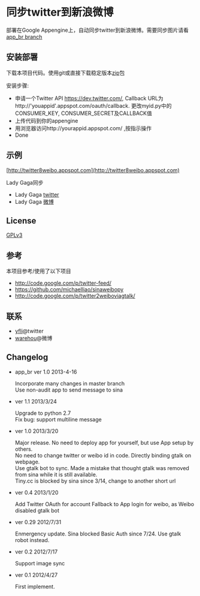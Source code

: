 同步twitter到新浪微博
====================

部署在Google Appengine上，自动同步twitter到新浪微博。需要同步图片请看[app_br branch](https://github.com/yfli/twitter-to-weibo-appengine/tree/app_br)

安装部署
---

下载本项目代码。使用git或直接下载稳定版本[zip](https://github.com/yfli/twitter-to-weibo-appengine/archive/v1.1.zip)包

安装步骤:

* 申请一个Twitter API https://dev.twitter.com/, Callback URL为 http://'youappid'.appspot.com/oauth/callback. 更改myid.py中的CONSUMER_KEY, CONSUMER_SECRET及CALLBACK值
* 上传代码到你的appengine
* 用浏览器访问http://yourappid.appspot.com/ ,按指示操作
* Done

示例
---

[http://twitter8weibo.appspot.com](http://twitter8weibo.appspot.com)

Lady Gaga同步
* Lady Gaga [twitter](https://twitter.com/ladygaga) 
* Lady Gaga [微博](http://weibo.com/u/2841791740)

License
-------
[GPLv3][gplv3]

参考
----
本项目参考/使用了以下项目

* http://code.google.com/p/twitter-feed/
* https://github.com/michaelliao/sinaweibopy
* http://code.google.com/p/twitter2weiboviagtalk/

联系
----

* [yfli](https://twitter.com/yfli)@twitter
* [warehou](http://www.weibo.com/u/1410749162)@微博

Changelog
---------
- app_br ver 1.0 2013-4-16

    Incorporate many changes in master branch    
    Use non-audit app to send message to sina

- ver 1.1 2013/3/24

    Upgrade to python 2.7   
    Fix bug: support multiline message

- ver 1.0 2013/3/20

    Major release. No need to deploy app for yourself, but use App setup by others.  
    No need to change twitter or weibo id in code. Directly binding gtalk on webpage.    
    Use gtalk bot to sync. Made a mistake that thought gtalk was removed from sina while it is still available.    
    Tiny.cc is blocked by sina since 3/14, change to another short url

- ver 0.4 2013/1/20

    Add Twitter OAuth for account
    Fallback to App login for weibo, as Weibo disabled gtalk bot

- ver 0.29 2012/7/31

     Enmergency update. Sina blocked Basic Auth since 7/24. Use gtalk robot instead.

- ver 0.2 2012/7/17

    Support image sync

- ver 0.1 2012/4/27

    First implement.

[gplv3]: http://www.gnu.org/licenses/gpl.html
